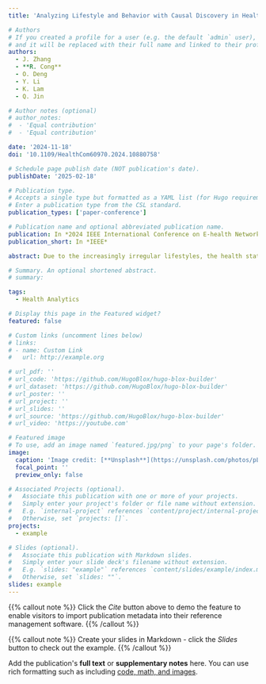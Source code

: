 ```yaml
---
title: 'Analyzing Lifestyle and Behavior with Causal Discovery in Health Data from Wearable Devices and Self-Assessments'

# Authors
# If you created a profile for a user (e.g. the default `admin` user), write the username (folder name) here
# and it will be replaced with their full name and linked to their profile.
authors:
  - J. Zhang
  - **R. Cong**
  - O. Deng
  - Y. Li
  - K. Lam
  - Q. Jin

# Author notes (optional)
# author_notes:
#  - 'Equal contribution'
#  - 'Equal contribution'

date: '2024-11-18'
doi: '10.1109/HealthCom60970.2024.10880758'

# Schedule page publish date (NOT publication's date).
publishDate: '2025-02-18'

# Publication type.
# Accepts a single type but formatted as a YAML list (for Hugo requirements).
# Enter a publication type from the CSL standard.
publication_types: ['paper-conference']

# Publication name and optional abbreviated publication name.
publication: In *2024 IEEE International Conference on E-health Networking, Application & Services (HealthCom)*
publication_short: In *IEEE*

abstract: Due to the increasingly irregular lifestyles, the health status of youth is gradually deteriorating. It is important to understand the risk factors that contribute to this deterioration. In this study, we focus on analyzing lifestyles and behaviors with causal discovery to clarify the relationships between them and youth health. We analyze objective wearable device data and subjective self-assessment health data using NOTEARS, a causal discovery algorithm, and construct causal graphs. Experiment results show that there are causal relationships between exercise factors and stress degree, and between sleep quality and self-assessment score. Unhealthy habits like alcohol consumption and staying up late negatively affect youth health. Notably, females and individuals of higher BMI are more prone to low mood and stress.

# Summary. An optional shortened abstract.
# summary: 

tags:
  - Health Analytics

# Display this page in the Featured widget?
featured: false

# Custom links (uncomment lines below)
# links:
# - name: Custom Link
#   url: http://example.org

# url_pdf: ''
# url_code: 'https://github.com/HugoBlox/hugo-blox-builder'
# url_dataset: 'https://github.com/HugoBlox/hugo-blox-builder'
# url_poster: ''
# url_project: ''
# url_slides: ''
# url_source: 'https://github.com/HugoBlox/hugo-blox-builder'
# url_video: 'https://youtube.com'

# Featured image
# To use, add an image named `featured.jpg/png` to your page's folder.
image:
  caption: 'Image credit: [**Unsplash**](https://unsplash.com/photos/pLCdAaMFLTE)'
  focal_point: ''
  preview_only: false

# Associated Projects (optional).
#   Associate this publication with one or more of your projects.
#   Simply enter your project's folder or file name without extension.
#   E.g. `internal-project` references `content/project/internal-project/index.md`.
#   Otherwise, set `projects: []`.
projects:
  - example

# Slides (optional).
#   Associate this publication with Markdown slides.
#   Simply enter your slide deck's filename without extension.
#   E.g. `slides: "example"` references `content/slides/example/index.md`.
#   Otherwise, set `slides: ""`.
slides: example
---
```


{{% callout note %}}
Click the _Cite_ button above to demo the feature to enable visitors to import publication metadata into their reference management software.
{{% /callout %}}

{{% callout note %}}
Create your slides in Markdown - click the _Slides_ button to check out the example.
{{% /callout %}}

Add the publication's **full text** or **supplementary notes** here. You can use rich formatting such as including [code, math, and images](https://docs.hugoblox.com/content/writing-markdown-latex/).
